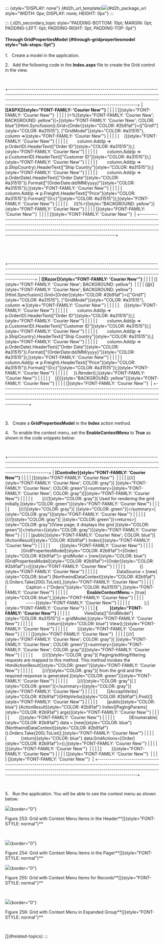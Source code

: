 ::: {style="DISPLAY: none"}
[](ms-xhelp:///?Id=d2h_url_template){#d2h_url_template}![](!package_url!){#d2h_package_url style="WIDTH: 0px; DISPLAY: none; HEIGHT: 0px"}
:::

::: {.d2h_secondary_topic style="PADDING-BOTTOM: 10pt; MARGIN: 0pt; PADDING-LEFT: 0pt; PADDING-RIGHT: 0pt; PADDING-TOP: 0pt"}
#### Through GridPropertiesModel {#through-gridpropertiesmodel style="tab-stops: 0pt"}

1.   Create a model in the application.

2.   Add the following code in the **Index.aspx** file to create the Grid control in the view.

 

+-----------------------------------------------------------------------------------------------------------------------------------------------------------------------------------------------------------------------------------------------------------------------------------------------------------+
| **[\[ASPX\]]{style="FONT-FAMILY: 'Courier New'"}**                                                                                                                                                                                                                                                        |
|                                                                                                                                                                                                                                                                                                           |
| []{style="FONT-FAMILY: 'Courier New'"}                                                                                                                                                                                                                                                                    |
|                                                                                                                                                                                                                                                                                                           |
| [\<%]{style="FONT-FAMILY: 'Courier New'; BACKGROUND: yellow"}[=]{style="FONT-FAMILY: 'Courier New'; COLOR: blue"}[Html.Syncfusion().Grid\<[Order]{style="COLOR: #2b91af"}\>([\"Grid1\"]{style="COLOR: #a31515"}, [\"GridModel\"]{style="COLOR: #a31515"}, column =\>]{style="FONT-FAMILY: 'Courier New'"} |
|                                                                                                                                                                                                                                                                                                           |
| [    {]{style="FONT-FAMILY: 'Courier New'"}                                                                                                                                                                                                                                                               |
|                                                                                                                                                                                                                                                                                                           |
| [        column.Add(p =\> p.OrderID).HeaderText([\"Order ID\"]{style="COLOR: #a31515"});]{style="FONT-FAMILY: 'Courier New'"}                                                                                                                                                                             |
|                                                                                                                                                                                                                                                                                                           |
| [        column.Add(p =\> p.CustomerID).HeaderText([\"Customer ID\"]{style="COLOR: #a31515"});]{style="FONT-FAMILY: 'Courier New'"}                                                                                                                                                                       |
|                                                                                                                                                                                                                                                                                                           |
| [        column.Add(p =\> p.ShipCountry).HeaderText([\"Ship Country\"]{style="COLOR: #a31515"});]{style="FONT-FAMILY: 'Courier New'"}                                                                                                                                                                     |
|                                                                                                                                                                                                                                                                                                           |
| [        column.Add(p =\> p.OrderDate).HeaderText([\"Order Date\"]{style="COLOR: #a31515"}).Format([\"{OrderDate:dd/MM/yyyy}\"]{style="COLOR: #a31515"});]{style="FONT-FAMILY: 'Courier New'"}                                                                                                            |
|                                                                                                                                                                                                                                                                                                           |
| [        column.Add(p =\> p.Freight).HeaderText([\"Price\"]{style="COLOR: #a31515"}).Format([\"{0:c}\"]{style="COLOR: #a31515"});]{style="FONT-FAMILY: 'Courier New'"}                                                                                                                                    |
|                                                                                                                                                                                                                                                                                                           |
| [     })[%\>]{style="BACKGROUND: yellow"}]{style="FONT-FAMILY: 'Courier New'"}                                                                                                                                                                                                                            |
|                                                                                                                                                                                                                                                                                                           |
| []{style="FONT-FAMILY: 'Courier New'"}                                                                                                                                                                                                                                                                    |
|                                                                                                                                                                                                                                                                                                           |
| []{style="FONT-FAMILY: 'Courier New'"}                                                                                                                                                                                                                                                                    |
+-----------------------------------------------------------------------------------------------------------------------------------------------------------------------------------------------------------------------------------------------------------------------------------------------------------+

 

 

+-------------------------------------------------------------------------------------------------------------------------------------------------------------------------------------------------------------------------------------------------------+
| **[\[Razor\]]{style="FONT-FAMILY: 'Courier New'"}**                                                                                                                                                                                                   |
|                                                                                                                                                                                                                                                       |
| []{style="FONT-FAMILY: 'Courier New'; BACKGROUND: yellow"}                                                                                                                                                                                            |
|                                                                                                                                                                                                                                                       |
| [\@{]{style="FONT-FAMILY: 'Courier New'; BACKGROUND: yellow"}[Html.Syncfusion().Grid\<[Order]{style="COLOR: #2b91af"}\>([\"Grid1\"]{style="COLOR: #a31515"}, [\"GridModel\"]{style="COLOR: #a31515"}, column =\>]{style="FONT-FAMILY: 'Courier New'"} |
|                                                                                                                                                                                                                                                       |
| [    {]{style="FONT-FAMILY: 'Courier New'"}                                                                                                                                                                                                           |
|                                                                                                                                                                                                                                                       |
| [        column.Add(p =\> p.OrderID).HeaderText([\"Order ID\"]{style="COLOR: #a31515"});]{style="FONT-FAMILY: 'Courier New'"}                                                                                                                         |
|                                                                                                                                                                                                                                                       |
| [        column.Add(p =\> p.CustomerID).HeaderText([\"Customer ID\"]{style="COLOR: #a31515"});]{style="FONT-FAMILY: 'Courier New'"}                                                                                                                   |
|                                                                                                                                                                                                                                                       |
| [        column.Add(p =\> p.ShipCountry).HeaderText([\"Ship Country\"]{style="COLOR: #a31515"});]{style="FONT-FAMILY: 'Courier New'"}                                                                                                                 |
|                                                                                                                                                                                                                                                       |
| [        column.Add(p =\> p.OrderDate).HeaderText([\"Order Date\"]{style="COLOR: #a31515"}).Format([\"{OrderDate:dd/MM/yyyy}\"]{style="COLOR: #a31515"});]{style="FONT-FAMILY: 'Courier New'"}                                                        |
|                                                                                                                                                                                                                                                       |
| [        column.Add(p =\> p.Freight).HeaderText([\"Price\"]{style="COLOR: #a31515"}).Format([\"{0:c}\"]{style="COLOR: #a31515"});]{style="FONT-FAMILY: 'Courier New'"}                                                                                |
|                                                                                                                                                                                                                                                       |
| [     }).Render();]{style="FONT-FAMILY: 'Courier New'"}                                                                                                                                                                                               |
|                                                                                                                                                                                                                                                       |
| [    )[}]{style="BACKGROUND: yellow"}]{style="FONT-FAMILY: 'Courier New'"}                                                                                                                                                                            |
|                                                                                                                                                                                                                                                       |
| []{style="FONT-FAMILY: 'Courier New'"}                                                                                                                                                                                                                |
+-------------------------------------------------------------------------------------------------------------------------------------------------------------------------------------------------------------------------------------------------------+

 

3.   Create a **GridPropertiesModel** in the **Index** action method.

4.   To enable the context menu, set the **EnableContextMenu** to **True** as shown in the code snippets below:

 

+--------------------------------------------------------------------------------------------------------------------------------------------------------------------------------------------------------------------------------------------------------------+
| **[Controller]{style="FONT-FAMILY: 'Courier New'"}**                                                                                                                                                                                                         |
|                                                                                                                                                                                                                                                              |
| []{style="FONT-FAMILY: 'Courier New'"}                                                                                                                                                                                                                       |
|                                                                                                                                                                                                                                                              |
| [///]{style="FONT-FAMILY: 'Courier New'; COLOR: gray"}[ ]{style="FONT-FAMILY: 'Courier New'; COLOR: green"}[\<summary\>]{style="FONT-FAMILY: 'Courier New'; COLOR: gray"}[]{style="FONT-FAMILY: 'Courier New'"}                                              |
|                                                                                                                                                                                                                                                              |
| [        [///]{style="COLOR: gray"}[ Used for rendering the grid initially.]{style="COLOR: green"}]{style="FONT-FAMILY: 'Courier New'"}                                                                                                                      |
|                                                                                                                                                                                                                                                              |
| [        [///]{style="COLOR: gray"}[ ]{style="COLOR: green"}[\</summary\>]{style="COLOR: gray"}]{style="FONT-FAMILY: 'Courier New'"}                                                                                                                         |
|                                                                                                                                                                                                                                                              |
| [        [///]{style="COLOR: gray"}[ ]{style="COLOR: green"}[\<returns\>]{style="COLOR: gray"}[View page; it displays the grid.]{style="COLOR: green"}[\</returns\>]{style="COLOR: gray"}]{style="FONT-FAMILY: 'Courier New'"}                               |
|                                                                                                                                                                                                                                                              |
| [public]{style="FONT-FAMILY: 'Courier New'; COLOR: blue"}[ [ActionResult]{style="COLOR: #2b91af"} Index()]{style="FONT-FAMILY: 'Courier New'"}                                                                                                               |
|                                                                                                                                                                                                                                                              |
| [        {]{style="FONT-FAMILY: 'Courier New'"}                                                                                                                                                                                                              |
|                                                                                                                                                                                                                                                              |
| [            [GridPropertiesModel]{style="COLOR: #2b91af"}\<[Order]{style="COLOR: #2b91af"}\> gridModel = [new]{style="COLOR: blue"} [GridPropertiesModel]{style="COLOR: #2b91af"}\<[Order]{style="COLOR: #2b91af"}\>()]{style="FONT-FAMILY: 'Courier New'"} |
|                                                                                                                                                                                                                                                              |
| [            {]{style="FONT-FAMILY: 'Courier New'"}                                                                                                                                                                                                          |
|                                                                                                                                                                                                                                                              |
| [                DataSource = [new]{style="COLOR: blue"} [NorthwindDataContext]{style="COLOR: #2b91af"}().Orders.Take(200).ToList(),]{style="FONT-FAMILY: 'Courier New'"}                                                                                    |
|                                                                                                                                                                                                                                                              |
| [                Caption = [\"Orders\"]{style="COLOR: #a31515"},]{style="FONT-FAMILY: 'Courier New'"}                                                                                                                                                        |
|                                                                                                                                                                                                                                                              |
| [                **EnableContextMenu** = [true]{style="COLOR: blue"},]{style="FONT-FAMILY: 'Courier New'"}                                                                                                                                                   |
|                                                                                                                                                                                                                                                              |
| [                \-\-\-\--]{style="FONT-FAMILY: 'Courier New'"}                                                                                                                                                                                              |
|                                                                                                                                                                                                                                                              |
| [            };]{style="FONT-FAMILY: 'Courier New'"}                                                                                                                                                                                                         |
|                                                                                                                                                                                                                                                              |
| **[            ]{style="FONT-FAMILY: 'Courier New'"}**                                                                                                                                                                                                       |
|                                                                                                                                                                                                                                                              |
| [            ViewData\[[\"GridModel\"]{style="COLOR: #a31515"}\] = gridModel;]{style="FONT-FAMILY: 'Courier New'"}                                                                                                                                           |
|                                                                                                                                                                                                                                                              |
| [            [return]{style="COLOR: blue"} View();]{style="FONT-FAMILY: 'Courier New'"}                                                                                                                                                                      |
|                                                                                                                                                                                                                                                              |
| [        }]{style="FONT-FAMILY: 'Courier New'"}                                                                                                                                                                                                              |
|                                                                                                                                                                                                                                                              |
| []{style="FONT-FAMILY: 'Courier New'"}                                                                                                                                                                                                                       |
|                                                                                                                                                                                                                                                              |
| [///]{style="FONT-FAMILY: 'Courier New'; COLOR: gray"}[ ]{style="FONT-FAMILY: 'Courier New'; COLOR: green"}[\<summary\>]{style="FONT-FAMILY: 'Courier New'; COLOR: gray"}[]{style="FONT-FAMILY: 'Courier New'"}                                              |
|                                                                                                                                                                                                                                                              |
| [        [///]{style="COLOR: gray"}[ Paging/editing/filtering requests are mapped to this method. This method invokes the HtmlActionResult]{style="COLOR: green"}]{style="FONT-FAMILY: 'Courier New'"}                                                       |
|                                                                                                                                                                                                                                                              |
| [        [///]{style="COLOR: gray"}[ from the grid and the required response is generated.]{style="COLOR: green"}]{style="FONT-FAMILY: 'Courier New'"}                                                                                                       |
|                                                                                                                                                                                                                                                              |
| [        [///]{style="COLOR: gray"}[ ]{style="COLOR: green"}[\</summary\>]{style="COLOR: gray"}]{style="FONT-FAMILY: 'Courier New'"}                                                                                                                         |
|                                                                                                                                                                                                                                                              |
| [        \[[AcceptVerbs]{style="COLOR: #2b91af"}([HttpVerbs]{style="COLOR: #2b91af"}.Post)\]]{style="FONT-FAMILY: 'Courier New'"}                                                                                                                            |
|                                                                                                                                                                                                                                                              |
| [        [public]{style="COLOR: blue"} [ActionResult]{style="COLOR: #2b91af"} Index([PagingParams]{style="COLOR: #2b91af"} args)]{style="FONT-FAMILY: 'Courier New'"}                                                                                        |
|                                                                                                                                                                                                                                                              |
| [        {]{style="FONT-FAMILY: 'Courier New'"}                                                                                                                                                                                                              |
|                                                                                                                                                                                                                                                              |
| [            [IEnumerable]{style="COLOR: #2b91af"} data = [new]{style="COLOR: blue"} [NorthwindDataContext]{style="COLOR: #2b91af"}().Orders.Take(200).ToList();]{style="FONT-FAMILY: 'Courier New'"}                                                        |
|                                                                                                                                                                                                                                                              |
| [            [return]{style="COLOR: blue"} data.GridActions\<[Order]{style="COLOR: #2b91af"}\>();]{style="FONT-FAMILY: 'Courier New'"}                                                                                                                       |
|                                                                                                                                                                                                                                                              |
| []{style="FONT-FAMILY: 'Courier New'"}                                                                                                                                                                                                                       |
|                                                                                                                                                                                                                                                              |
| [        }]{style="FONT-FAMILY: 'Courier New'"}                                                                                                                                                                                                              |
|                                                                                                                                                                                                                                                              |
| []{style="FONT-FAMILY: 'Courier New'"}                                                                                                                                                                                                                       |
|                                                                                                                                                                                                                                                              |
| []{style="FONT-FAMILY: 'Courier New'"}                                                                                                                                                                                                                       |
+--------------------------------------------------------------------------------------------------------------------------------------------------------------------------------------------------------------------------------------------------------------+

 

5.   Run the application. You will be able to see the context menu as shown below:

![](ImagesExt/image58_222.jpg){border="0"}

Figure 253: Grid with Context Menu Items in the Header**[]{style="FONT-STYLE: normal"}**

 

![](ImagesExt/image58_227.jpg){border="0"}

Figure 254: Grid with Context Menu Items in the Pager**[]{style="FONT-STYLE: normal"}**

![](ImagesExt/image58_228.jpg){border="0"}

Figure 255: Grid with Context Menu Items for Records**[]{style="FONT-STYLE: normal"}**

 

![](ImagesExt/image58_229.jpg){border="0"}

Figure 256: Grid with Context Menu in Expanded Group**[]{style="FONT-STYLE: normal"}**

 

[]{#related-topics}
:::
